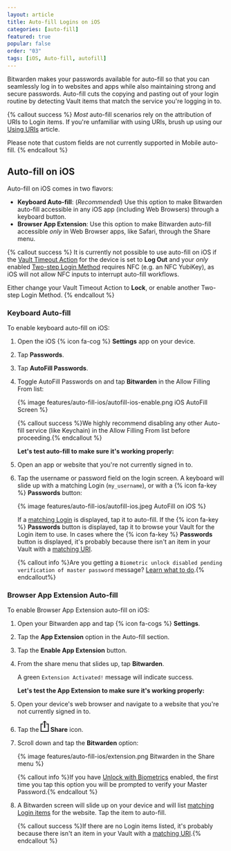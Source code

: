 ```yaml
---
layout: article
title: Auto-fill Logins on iOS
categories: [auto-fill]
featured: true
popular: false
order: "03"
tags: [iOS, Auto-fill, autofill]
---
```


Bitwarden makes your passwords available for auto-fill so that you can seamlessly log in to websites and apps while also maintaining strong and secure passwords. Auto-fill cuts the copying and pasting out of your login routine by detecting Vault items that match the service you're logging in to.

{% callout success %}
*Most* auto-fill scenarios rely on the attribution of URIs to Login items. If you're unfamiliar with using URIs, brush up using our [Using URIs]({{site.baseurl}}/article/uri-match-detection/) article.

Please note that custom fields are not currently supported in Mobile auto-fill.
{% endcallout %}

## Auto-fill on iOS

Auto-fill on iOS comes in two flavors:

- **Keyboard Auto-fill**: (*Recommended*) Use this option to make Bitwarden auto-fill accessible in any iOS app (including Web Browsers) through a keyboard button.
- **Browser App Extension**: Use this option to make Bitwarden auto-fill accessible *only* in Web Browser apps, like Safari, through the Share menu.

{% callout success %}
It is currently not possible to use auto-fill on iOS if the [Vault Timeout Action]({{site.baseurl}}/article/vault-timeout/#vault-timeout-action) for the device is set to **Log Out** and your *only* enabled [Two-step Login Method]({{site.baseurl}}/article/setup-two-step-login/) requires NFC (e.g. an NFC YubiKey), as iOS will not allow NFC inputs to interrupt auto-fill workflows.

Either change your Vault Timeout Action to **Lock**, or enable another Two-step Login Method.
{% endcallout %}

### Keyboard Auto-fill

To enable keyboard auto-fill on iOS:

1. Open the iOS {% icon fa-cog %} **Settings** app on your device.
2. Tap **Passwords**.
3. Tap **AutoFill Passwords**.
4. Toggle AutoFill Passwords on and tap **Bitwarden** in the Allow Filling From list:

   {% image features/auto-fill-ios/autofill-ios-enable.png iOS AutoFill Screen %}

   {% callout success %}We highly recommend disabling any other Auto-fill service (like Keychain) in the Allow Filling From list before proceeding.{% endcallout %}

   **Let's test auto-fill to make sure it's working properly:**
6. Open an app or website that you're not currently signed in to.
7. Tap the username or password field on the login screen. A keyboard will slide up with a matching Login (`my_username`), or with a {% icon fa-key %} **Passwords** button:

   {% image features/auto-fill-ios/autofill-ios.jpeg AutoFill on iOS %}

   If a [matching Login]({{site.baseurl}}/article/uri-match-detection/) is displayed, tap it to auto-fill. If the {% icon fa-key %} **Passwords** button is displayed, tap it to browse your Vault for the Login item to use. In cases where the {% icon fa-key %} **Passwords** button is displayed, it's probably because there isn't an item in your Vault with a [matching URI]({{site.baseurl}}/article/uri-match-detection/).

   {% callout info %}Are you getting a `Biometric unlock disabled pending verification of master password` message? [Learn what to do]({{site.baseurl}}/article/autofill-faqs/#q-what-do-i-do-about-biometric-unlock-disabled-pending-verification-of-master-password).{% endcallout%}

### Browser App Extension Auto-fill

To enable Browser App Extension auto-fill on iOS:

1. Open your Bitwarden app and tap {% icon fa-cogs %} **Settings**.
2. Tap the **App Extension** option in the Auto-fill section.
3. Tap the **Enable App Extension** button.
4. From the share menu that slides up, tap **Bitwarden**.

   A green `Extension Activated!` message will indicate success.

   **Let's test the App Extension to make sure it's working properly:**
5. Open your device's web browser and navigate to a website that you're not currently signed in to.
6. Tap the <img src="../../images/features/auto-fill-ios/ios_share_icon.png" style="margin-top:0px"> **Share** icon.
7. Scroll down and tap the **Bitwarden** option:

   {% image features/auto-fill-ios/extension.png Bitwarden in the Share menu %}

   {% callout info %}If you have [Unlock with Biometrics]({{site.baseurl}}/article/biometrics/) enabled, the first time you tap this option you will be prompted to verify your Master Password.{% endcallout %}
8. A Bitwarden screen will slide up on your device and will list [matching Login items]({{site.baseurl}}/article/uri-match-detection/) for the website. Tap the item to auto-fill.

   {% callout success %}If there are no Login items listed, it's probably because there isn't an item in your Vault with a [matching URI]({{site.baseurl}}/article/uri-match-detection/).{% endcallout %}
